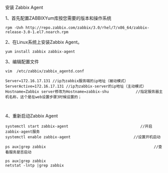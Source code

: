 安装 Zabbix Agent



1、首先配置ZABBIXYum库按您需要的版本和操作系统

```
rpm -Uvh http://repo.zabbix.com/zabbix/3.0/rhel/7/x86_64/zabbix-release-3.0-1.el7.noarch.rpm
```

2、在Linux系统上安装Zabbix Agent。

```
yum install zabbix zabbix-agent
```

3、编辑配置文件

```
vim  /etc/zabbix/zabbix_agentd.conf

Server=172.16.17.131 //ip为zabbix服务端的ip地址（被动模式）                    
ServerActive=172.16.17.131 //ip为zabbix-server的ip地址（主动模式）
Hostname=Zabbix server修改为Hostname=zabbix-shu            //指定服务器主机名称，这个是在web设置步骤3时候设置的；



```

4、重新启动Zabbix Agent

```
systemctl start zabbix-agent                                //开启zabbix-agent服务
systemctl enable zabbix-agent                            //设置开机启动

ps aux|grep zabbix                                                //查看服务是否启动

ps aux|grep zabbix 
netstat -lntp |grep zabbix  
```